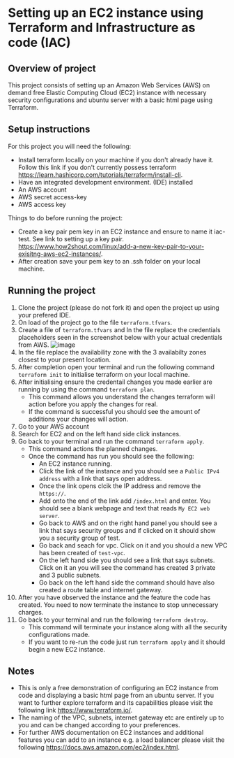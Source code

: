 # Setting up an EC2 instance using Terraform and Infrastructure as code (IAC)

## Overview of project
This project consists of setting up an Amazon Web Services (AWS) on demand free Elastic Computing Cloud (EC2) instance with necessary security configurations and ubuntu server with a basic html page using Terraform.

## Setup instructions 
For this project you will need the following:
- Install terraform locally on your machine if you don't already have it. Follow this link if you don't currently possess terraform https://learn.hashicorp.com/tutorials/terraform/install-cli.
- Have an integrated development environment.
(IDE) installed
- An AWS account
- AWS secret access-key
- AWS access key

Things to do before running the project:
- Create a key pair pem key in an EC2 instance and ensure to name it iac-test. See link to setting up a key pair. https://www.how2shout.com/linux/add-a-new-key-pair-to-your-exisitng-aws-ec2-instances/.
- After creation save your pem key to an .ssh folder on your local machine.

## Running the project
1.  Clone the project (please do not fork it) and open the project up using your prefered IDE.
2.  On load of the project go to the file `terraform.tfvars`.
3.  Create a file of `terraform.tfvars` and In the file replace the credentials placeholders seen in the screenshot below with your actual credentials from AWS.
![image](https://user-images.githubusercontent.com/57103519/178279483-441f0fe4-8af1-43f7-a982-f534e5c18cfd.png)
4.  In the file replace the availability zone with the 3 availabilty zones closest to your present location.
5.  After completion open your terminal and run the following command `terraform init` to initialise terraform on your local machine.
6.  After initialising ensure the credentail changes you made earlier are running by using the command `terraform plan`.
      - This command allows you understand the changes terraform will action before you apply the changes for real.
      - If the command is successful you should see the amount of additions your changes will action.
7.  Go to your AWS account
8. Search for EC2 and on the left hand side click instances.
9. Go back to your terminal and run the command `terraform apply`.
      - This command actions the planned changes.
      - Once the command has run you should see the following:
        - An EC2 instance running.
        - Click the link of the instance and you should see a `Public IPv4 address` with a link that says open address.
        - Once the link opens clcik the IP address and remove the `https://`.
        - Add onto the end of the link add `/index.html` and enter. You should see a blank webpage and text that reads `My EC2 web server`.
        - Go back to AWS and on the right hand panel you should see a link that says security groups and if clicked on it should show you a security group of                  test.
        - Go back and seach for vpc. Click on it and you should a new VPC has been created of `test-vpc`.
        - On the left hand side you should see a link that says subnets. Click on it an you will see the command has created 3 private and 3 public subnets.
        - Go back on the left hand side the command should have also created a route table and internet gateway.
10. After you have observed the instance and the feature the code has created. You need to now terminate the instance to stop unnecessary charges.
11. Go back to your terminal and run the following `terraform destroy`.
      - This command will terminate your instance along with all the security configurations made.
      - If you want to re-run the code just run `terraform apply` and it should begin a new EC2 instance.

## Notes
- This is only a free demonstration of configuring an EC2 instance from code and displaying a basic html page from an ubuntu server. If you want to further explore terraform and its capabilities please visit the following link https://www.terraform.io/.
- The naming of the VPC, subnets, internet gateway etc are entirely up to you and can be changed according to your preferences.
- For further AWS documentation on EC2 instances and additional features you can add to an instance e.g. a load balancer please visit the following https://docs.aws.amazon.com/ec2/index.html.


